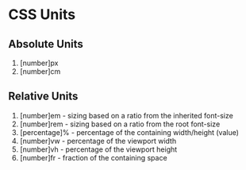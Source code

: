 # CSS Units

## Absolute Units

1. [number]px
2. [number]cm

## Relative Units

1. [number]em - sizing based on a ratio from the inherited font-size
2. [number]rem - sizing based on a ratio from the root font-size
3. [percentage]% - percentage of the containing width/height (value)
4. [number]vw - percentage of the viewport width
5. [number]vh - percentage of the viewport height
6. [number]fr - fraction of the containing space
